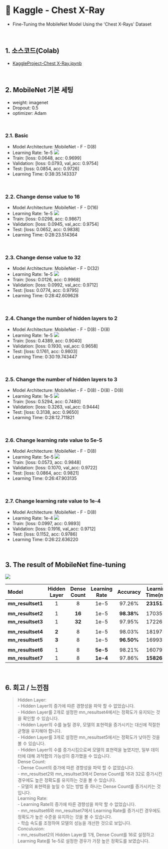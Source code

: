 # :pushpin: Kaggle - Chest X-Ray
- Fine-Tuning the MobileNet Model Using the 'Chest X-Rays' Dataset

</br>

## 1. 소스코드(Colab)
- [KaggleProject-Chest X-Ray.ipynb](https://colab.research.google.com/drive/18BXx_fb77k9KbYsv_bVidVf9FhbqK2KA#scrollTo=f2XiUpwDXhNq)

</br>

## 2. MobileNet 기본 세팅
- weight: imagenet
- Dropout: 0.5
- optimizer: Adam

</br>

### 2.1. Basic
- Model Architecture: MobileNet - F - D(8)
- Learning Rate: 1e-5
![](./Graph/1.png)
- Train: [loss: 0.0648, acc: 0.9699]
- Validation: [loss: 0.0793, val_acc: 0.9754]
- Test: [loss: 0.0854, acc: 0.9726]
- Learning Time: 0:38:35.143337

</br>

### 2.2. Change dense value to 16
- Model Architecture: MobileNet - F - D(16)
- Learning Rate: 1e-5
![](./Graph/2.png)
- Train: [loss: 0.0298, acc: 0.9867]
- Validation: [loss: 0.0945, val_acc: 0.9754]
- Test: [loss: 0.0652, acc: 0.9838]
- Learning Time: 0:28:23.514364

</br>

### 2.3. Change dense value to 32
- Model Architecture: MobileNet - F - D(32)
- Learning Rate: 1e-5
![](./Graph/3.png)
- Train: [loss: 0.0126, acc: 0.9968]
- Validation: [loss: 0.0992, val_acc: 0.9712]
- Test: [loss: 0.0774, acc: 0.9795]
- Learning Time: 0:28:42.609628

</br>

### 2.4. Change the number of hidden layers to 2
- Model Architecture: MobileNet - F - D(8) - D(8)
- Learning Rate: 1e-5
![](./Graph/4.png)
- Train: [loss: 0.4389, acc: 0.9040]
- Validation: [loss: 0.1930, val_acc: 0.9658]
- Test: [loss: 0.1761, acc: 0.9803]
- Learning Time: 0:30:19.743447

</br>

### 2.5. Change the number of hidden layers to 3
- Model Architecture: MobileNet - F - D(8) - D(8) - D(8)
- Learning Rate: 1e-5
![](./Graph/5.png)
- Train: [loss: 0.5294, acc: 0.7480]
- Validation: [loss: 0.3263, val_acc: 0.9444]
- Test: [loss: 0.3138, acc: 0.9650]
- Learning Time: 0:28:12.711821

</br>

### 2.6. Change learning rate value to 5e-5
- Model Architecture: MobileNet - F - D(8)
- Learning Rate: 5e-5
![](./Graph/6.png)
- Train: [loss: 0.0573, acc: 0.9848]
- Validation: [loss: 0.1070, val_acc: 0.9722]
- Test: [loss: 0.0864, acc: 0.9821]
- Learning Time: 0:26:47.903135

</br>

### 2.7. Change learning rate value to 1e-4
- Model Architecture: MobileNet - F - D(8)
- Learning Rate: 1e-4
![](./Graph/7.png)
- Train: [loss: 0.0997, acc: 0.9893]
- Validation: [loss: 0.1916, val_acc: 0.9712]
- Test: [loss: 0.1152, acc: 0.9786]
- Learning Time: 0:26:22.636220

</br>

## 3. The result of MobileNet fine-tuning

![](./Graph/result.png)

| Model | Hidden Layer | Dense Count | Learning Rate | Accuracy | Learning Time(ms) | 
| :-- | :-: | :-: | :-: | :-: | :-: |
| **mn_resultset1** | 1 | 8 | 1e-5 | 97.26% | **2315143** |
|  |  |  |  |  |  |
| **mn_resultset2** | 1 | **16** | 1e-5 | **98.38%** | 1703514 |
| **mn_resultset3** | 1 | **32** | 1e-5 | 97.95% | 1722609 |
|  |  |  |  |  |  |
| **mn_resultset4** | **2** | 8 | 1e-5 | 98.03% | 1819743 |
| **mn_resultset5** | **3** | 8 | 1e-5 | **96.50%** | 1699331 |
|  |  |  |  |  |  |
| **mn_resultset6** | 1 | 8 | **5e-5** | 98.21% | 1607903 |
| **mn_resultset7** | 1 | 8 | **1e-4** | 97.86% | **1582636** |

</br>

## 6. 회고 / 느낀점
>Hidden Layer:<br>
	- Hidden Layer의 증가에 따른 경향성을 파악 할 수 없었습니다.<br>
	- Hidden Layer를 2개로 설정한 mn_resultset4에서는 정확도가 유지되는 것을 확인할 수 있습니다.<br>
	- Hidden Layer의 수를 늘릴 경우, 모델의 표현력을 증가시키는 대신에 적절한 균형을 유지해야 합니다.<br>
	- Hidden Layer를 3개로 설정한 mn_resultset5에서는 정확도가 낮아진 것을 볼 수 있습니다.<br>
	- Hidden Layer의 수를 증가시킴으로써 모델의 표현력을 높였지만, 일부 데이터에 대해 과적합의 가능성이 증가했을 수 있습니다.<br>
>Dense Count:<br>
	- Dense Count의 증가에 따른 경향성을 파악 할 수 없었습니다.<br>
	- mn_resultset2와 mn_resultset3에서 Dense Count를 16과 32로 증가시킨 경우에도 높은 정확도를 유지하는 것을 볼 수 있습니다.<br>
	- 모델의 표현력을 높일 수 있는 방법 중 하나는 Dense Count를 증가시키는 것입니다.<br>
>Learning Rate:<br>
	- Learning Rate의 증가에 따른 경향성을 파악 할 수 없었습니다.<br>
	- mn_resultset6와 mn_resultset7에서 Learning Rate를 증가시킨 경우에도 정확도가 높은 수준을 유지하는 것을 볼 수 있습니다.<br>
	- 학습 속도를 조정하여 모델의 성능을 개선한 것으로 보입니다.<br>
>Conculusion:<br>
	- mn_resultset2의 Hidden Layer를 1개, Dense Count를 16로 설정하고 Learning Rate를 1e-5로 설정한 경우가 가장 높은 정확도를 보였습니다.<br>

</br>
